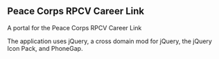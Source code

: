 Peace Corps RPCV Career Link
---

A portal for the Peace Corps RPCV Career Link

The application uses jQuery, a cross domain mod for jQuery, the jQuery Icon Pack, and PhoneGap.
